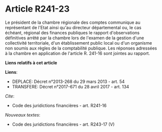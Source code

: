 # Article R241-23

Le président de la chambre régionale des comptes communique au représentant de l'Etat ainsi qu'au   directeur départemental
ou, le cas échéant, régional des finances publiques  le rapport d'observations définitives arrêté par la chambre lors de
l'examen de la gestion d'une collectivité territoriale, d'un établissement public local ou d'un organisme non soumis aux
règles de la comptabilité publique. Les réponses adressées à la chambre en application de l'article R. 241-16 sont jointes au
rapport.

**Liens relatifs à cet article**

**Liens**:

  - DEPLACE: Décret n°2013-268 du 29 mars 2013 - art. 54
  - TRANSFERE: Décret n°2017-671 du 28 avril 2017 - art. 134

_Cite_:

  - Code des juridictions financières - art. R241-16

_Nouveaux textes_:

  - Code des juridictions financières - art. R243-17 (V)
